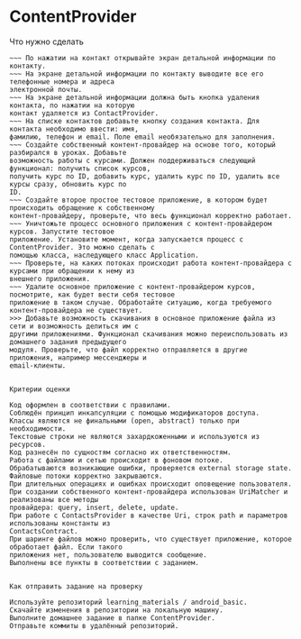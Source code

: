 # ContentProvider

Что нужно сделать

~~~ Создайте экран и выведите на нём список контактов.
~~~ По нажатии на контакт открывайте экран детальной информации по контакту.
~~~ На экране детальной информации по контакту выводите все его телефонные номера и адреса
электронной почты.
~~~ На экране детальной информации должна быть кнопка удаления контакта, по нажатии на которую
контакт удаляется из ContactProvider.
~~~ На списке контактов добавьте кнопку создания контакта. Для контакта необходимо ввести: имя,
фамилию, телефон и email. Поле email необязательно для заполнения.
~~~ Создайте собственный контент-провайдер на основе того, который разбирался в уроках. Добавьте
возможность работы с курсами. Должен поддерживаться следующий функционал: получить список курсов,
получить курс по ID, добавить курс, удалить курс по ID, удалить все курсы сразу, обновить курс по
ID.
~~~ Создайте второе простое тестовое приложение, в котором будет происходить обращение к собственному
контент-провайдеру, проверьте, что весь функционал корректно работает.
~~~ Уничтожьте процесс основного приложения с контент-провайдером курсов. Запустите тестовое
приложение. Установите момент, когда запускается процесс с ContentProvider. Это можно сделать с
помощью класса, наследующего класс Application.
~~~ Проверьте, на каких потоках происходит работа контент-провайдера с курсами при обращении к нему из
внешнего приложения.
~~~ Удалите основное приложение с контент-провайдером курсов, посмотрите, как будет вести себя тестовое
приложение в таком случае. Обработайте ситуацию, когда требуемого контент-провайдера не существует.
>>> Добавьте возможность скачивания в основное приложение файла из сети и возможность делиться им с
другими приложениями. Функционал скачивания можно переиспользовать из домашнего задания предыдущего
модуля. Проверьте, что файл корректно отправляется в другие приложения, например мессенджеры и
email-клиенты.


Критерии оценки

Код оформлен в соответствии с правилами.
Соблюдён принцип инкапсуляции с помощью модификаторов доступа.
Классы являются не финальными (open, abstract) только при необходимости.
Текстовые строки не являются захардкоженными и используются из ресурсов.
Код разнесён по сущностям согласно их ответственностям.
Работа с файлами и сетью происходит в фоновом потоке.
Обрабатываются возникающие ошибки, проверяется external storage state.
Файловые потоки корректно закрываются.
При длительных операциях и ошибках происходит оповещение пользователя.
При создании собственного контент-провайдера использован UriMatcher и реализованы все методы
провайдера: query, insert, delete, update.
При работе с ContactsProvider в качестве Uri, строк path и параметров использованы константы из
ContactsContract.
При шаринге файлов можно проверить, что существует приложение, которое обработает файл. Если такого
приложения нет, пользователю выводится сообщение.
Выполнены все пункты в соответствии с заданием.


Как отправить задание на проверку

Используйте репозиторий learning_materials / android_basic.
Скачайте изменения в репозитории на локальную машину.
Выполните домашнее задание в папке ContentProvider.
Отправьте коммиты в удалённый репозиторий.